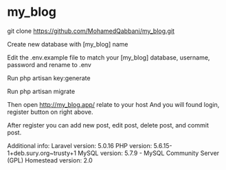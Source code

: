 # my_blog

git clone https://github.com/MohamedQabbani/my_blog.git

Create new database with [my_blog] name

Edit the .env.example file to match your [my_blog] database, username, password and rename to .env

Run php artisan key:generate

Run php artisan migrate

Then open http://my_blog.app/ relate to your host And you will found login, register button on right above.

After register you can add new post, edit post, delete post, and commit post.

Additional info:
Laravel version: 5.0.16
PHP version: 5.6.15-1+deb.sury.org~trusty+1
MySQL version: 5.7.9 - MySQL Community Server (GPL)
Homestead version: 2.0
